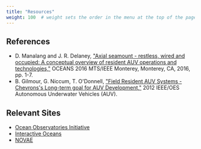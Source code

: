 ```yaml
---
title: "Resources"
weight: 100  # weight sets the order in the menu at the top of the page
---
```



## References

* D. Manalang and J. R. Delaney, ["Axial seamount - restless, wired and occupied: A conceptual overview of resident AUV operations and technologies,"](https://ieeexplore.ieee.org/document/7761305/) OCEANS 2016 MTS/IEEE Monterey, Monterey, CA, 2016, pp. 1-7.
* B. Gilmour, G. Niccum, T. O'Donnell, ["Field Resident AUV Systems - Chevrons's Long-term goal for AUV Development,"](https://ieeexplore.ieee.org/stamp/stamp.jsp?arnumber=6380718) 2012 IEEE/OES Autonomous Underwater Vehicles (AUV).

## Relevant Sites

* [Ocean Observatories Initiative](http://oceanobservatories.org)
* [Interactive Oceans](http://www.interactiveoceans.washington.edu)
* [NOVAE](http://novae.ocean.washington.edu/)
